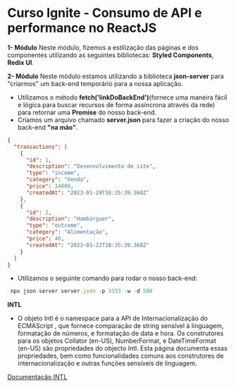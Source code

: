 # Curso Ignite - Consumo de API e performance no ReactJS

**1- Módulo**
Neste módulo, fizemos a estilização das páginas e dos componentes utilizando as seguintes bibliotecas:
**Styled Components**, **Redix UI**.

**2- Módulo**
Neste módulo estamos utilizando a biblioteca **json-server** para "criarmos" um back-end temporário para a nossa aplicação.

- Utilizamos o método **fetch('linkDoBackEnd')**(fornece uma maneira fácil e lógica para buscar recursos de forma assíncrona através da rede) para retornar uma **Promise** do nosso back-end.
- Criamos um arquivo chamado **server.json** para fazer a criação do nosso back-end **"na mão"**.

```json
{
  "transactions": [
    {
      "id": 1,
      "description": "Desenvolvimento de site",
      "type": "income",
      "category": "Venda",
      "price": 14000,
      "createdAt": "2023-01-29T18:35:39.368Z"
    },
    {
      "id": 2,
      "description": "Hambúrguer",
      "type": "outcome",
      "category": "Alimentação",
      "price": 40,
      "createdAt": "2023-01-22T18:35:39.368Z"
    }
  ]
}
```

- Utilizamos o seguinte comando para rodar o nosso back-end:

```js
 npx json-server server.json -p 3333 -w -d 580
```

**INTL**

- O objeto Intl é o namespace para a API de Internacionalização do ECMAScript , que fornece comparação de string sensível à línguagem, formatação de números, e formatação de data e hora. Os construtores para os objetos Collator (en-US), NumberFormat, e DateTimeFormat (en-US) são propriedades do objecto Intl. Esta página documenta essas propriedades, bem como funcionalidades comuns aos construtores de internacionalização e outras funções sensíveis de linguagem.

[Documentação INTL](https://developer.mozilla.org/pt-BR/docs/Web/JavaScript/Reference/Global_Objects/Intl)
